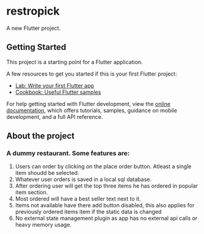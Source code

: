 # restropick

A new Flutter project.

## Getting Started

This project is a starting point for a Flutter application.

A few resources to get you started if this is your first Flutter project:

- [Lab: Write your first Flutter app](https://docs.flutter.dev/get-started/codelab)
- [Cookbook: Useful Flutter samples](https://docs.flutter.dev/cookbook)

For help getting started with Flutter development, view the
[online documentation](https://docs.flutter.dev/), which offers tutorials,
samples, guidance on mobile development, and a full API reference.

## About the project

### A dummy restaurant. Some features are:

1.  Users can order by clicking on the place order button. Atleast a single item shoudd be selected.
2.  Whatever user orders is saved in a local sql database.
3.  After ordering user will get the top three items he has ordered in popular item section.
4.  Most ordered will have a best seller text next to it.
5.  Items not available have there add button disabled, this also applies for previously ordered items item if the static data is changed
6.  No external state management plugin as app has no external api calls or heavy memory usage.
